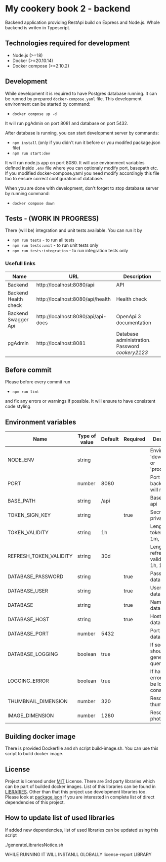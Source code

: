 # My cookery book 2 - backend

Backend application providing RestApi build on Express and Node.js. Whole backend is writen in Typescript.

## Technologies required for development

-   Node.js (>=18)
-   Docker (>=20.10.14)
-   Docker compose (>=2.10.2)

## Development

While development it is required to have Postgres database running. It can be runned by prepared `docker-compose.yaml` file. This development environment can be started by command:

-   `docker compose up -d`

It will run pgAdmin on port 8081 and database on port 5432.

After database is running, you can start development server by commands:

-   `npm install` (only if you didn't run it before or you modifed package.json file)
-   `npm run start:dev`

It will run node.js app on port 8080. It will use environment variables defined inside `.env` file where you can optionaly modify port, basepath etc. If you modified docker-compose.yaml you need modify accordingly this file too to ensure correct configuration of database.

When you are done with development, don't forget to stop database server by running command:

-   `docker compose down`

## Tests - (WORK IN PROGRESS)

There (will be) integration and unit tests available. You can run it by

-   `npm run tests` - to run all tests
-   `npm run tests:unit` - to run unit tests only
-   `npm run tests:integration` - to run integration tests only

### Usefull links

| Name                 | URL                                | Description                                      |
| -------------------- | ---------------------------------- | ------------------------------------------------ |
| Backend              | http://localhost:8080/api          | API                                              |
| Backend Health check | http://localhost:8080/api/health   | Health check                                     |
| Backend Swagger Api  | http://localhost:8080/api/api-docs | OpenApi 3 documentation                          |
| pgAdmin              | http://localhost:8081              | Database administration. Password *cookery2123*  |

## Before commit

Please before every commit run

-   `npm run lint`

and fix any errors or warnings if possible. It will ensure to have consistent code styling.

## Environment variables

| Name                   | Type of value | Default | Required | Description                                     |
| ---------------------- | ------------- | ------- | -------- | ----------------------------------------------- |
| NODE_ENV               | string        |         |          | Environment 'development' or 'production'       |
| PORT                   | number        | 8080    |          | Port where backend api will run                 |
| BASE_PATH              | string        | /api    |          | Base path of api                                |
| TOKEN_SIGN_KEY         | string        |         | true     | Secrete or private key                          |
| TOKEN_VALIDITY         | string        | 1h      |          | Length of token validity 1m, 1h, 1d             |
| REFRESH_TOKEN_VALIDITY | string        | 30d     |          | Length of refresh token validity 1m, 1h, 1d ... |
| DATABASE_PASSWORD      | string        |         | true     | Password to database                            |
| DATABASE_USER          | string        |         | true     | Username to database                            |
| DATABASE               | string        |         | true     | Name of database                                |
| DATABASE_HOST          | string        |         | true     | Host of database                                |
| DATABASE_PORT          | number        | 5432    |          | Port of database                                |
| DATABASE_LOGGING       | boolean       | true    |          | If sequelize should log generated queries       |
| LOGGING_ERROR          | boolean       | true    |          | If handled errors should be logged to console   |
| THUMBNAIL_DIMENSION    | number        | 320     |          | Resolution of thumbnail                         |
| IMAGE_DIMENSION        | number        | 1280    |          | Resolution of photo                             |

## Building docker image

There is provided Dockerfile and sh script build-image.sh. You can use this script to build docker image.

## License

Project is licensed under [MIT](./LICENSE.txt) License. There are 3rd party libraries which can be part of builded docker images. List of this libraries can be found in [LIBRARIES](./LIBRARIES). Other than that this project use development libraries too. Please look at [package.json](./package.json) if you are interested in complete list of direct dependencies of this project.

## How to update list of used libraries

If added new dependencies, list of used libraries can be updated using this script

./generateLibrariesNotice.sh

WHILE RUNNING IT WILL INSTANLL GLOBALLY license-report LIBRARY
